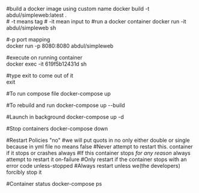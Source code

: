 #build a docker image using custom name
docker build -t abdul/simpleweb:latest .		
        # -t means tag
		# -it mean input to 
#run a docker container
docker run -it abdul/simpleweb sh		

#-p	port mapping		
docker run -p 8080:8080 abdul/simpleweb	
     

#execute on running container		
docker exec -it 619f5b12431d sh		

#type exit to come out of it		
exit		


#To run compose file
docker-compose up

#To rebuild and run
docker-compose up --build

#Launch in background
docker-compose up -d

#Stop containers
docker-compose down

#Restart Policies
"no"
    #we will put quots in no only either double or single because in yml file no means false
    #Never attempt to restart this. container if it stops or crashes
always
    #If this container stops *for any reason* always attempt to restart it
on-failure
    #Only restart if the container stops with an error code
unless-stopped
    #Always restart unless we(the developers) forcibly stop it

#Container status
docker-compose ps
